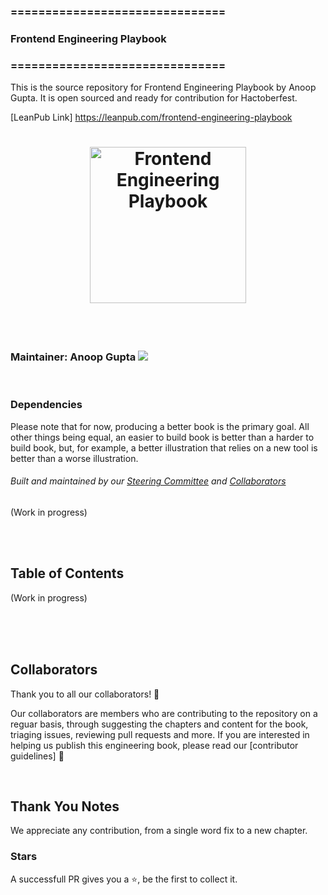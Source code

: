 
### ===============================
### Frontend Engineering Playbook
### ===============================
This is the source repository for Frontend Engineering Playbook by Anoop Gupta.
It is open sourced and ready for contribution for Hactoberfest.

[LeanPub Link] https://leanpub.com/frontend-engineering-playbook

<h1 align="center">
  <img src="frontend-engineering-playbook.png" alt="Frontend Engineering Playbook" width="250">
</h1>

<br/>

<div align="center">
  <img src="https://img.shields.io/badge/Playbook-Frontend%20Engineering-brightgreen" alt=""> 
</div>

<br/>

### Maintainer: Anoop Gupta <img src="https://img.shields.io/twitter/follow/anoop__gupta?label=Anoop%20Gupta&style=social">

<br/>

### Dependencies
Please note that for now, producing a better book is the primary goal. All other things being equal, an easier to build book is better than a harder to build book, but, for example, a better illustration that relies on a new tool is better than a worse illustration.

###### Built and maintained by our [Steering Committee](#steering-committee) and [Collaborators](#collaborators)
(Work in progress)


<br/><br/>

## Table of Contents
(Work in progress)

<br/><br/><br/>



## Collaborators

Thank you to all our collaborators! 🙏

Our collaborators are members who are contributing to the repository on a reguar basis, through suggesting the chapters and content for the book, triaging issues, reviewing pull requests and more. If you are interested in helping us publish this engineering book, please read our [contributor guidelines] 🎉

<br/>

## Thank You Notes

We appreciate any contribution, from a single word fix to a new chapter. 

### Stars

A successfull PR gives you a ⭐, be the first to collect it.



<br/><br/>

